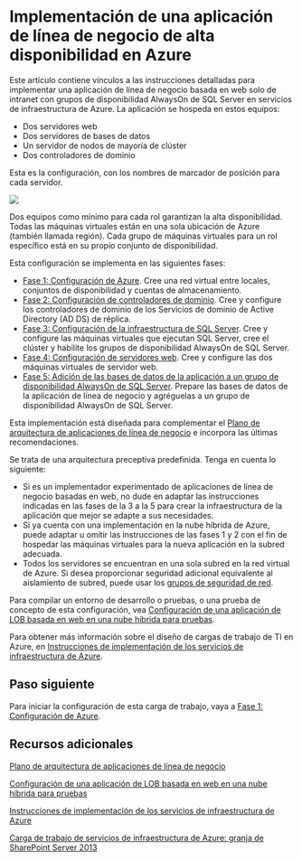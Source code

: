 <properties 
	pageTitle="Implementación de una aplicación de línea de negocio de alta disponibilidad en Azure" 
	description="Puede implementar una aplicación de línea de negocio de alta disponibilidad basada en web con grupos de disponibilidad AlwaysOn de SQL Server en Azure en cinco fases." 
	documentationCenter=""
	services="virtual-machines" 
	authors="JoeDavies-MSFT" 
	manager="timlt" 
	editor=""
	tags="azure-resource-manager"/>

<tags 
	ms.service="virtual-machines" 
	ms.workload="infrastructure-services" 
	ms.tgt_pltfrm="na" 
	ms.devlang="na" 
	ms.topic="article" 
	ms.date="08/11/2015" 
	ms.author="josephd"/>

# Implementación de una aplicación de línea de negocio de alta disponibilidad en Azure

Este artículo contiene vínculos a las instrucciones detalladas para implementar una aplicación de línea de negocio basada en web solo de intranet con grupos de disponibilidad AlwaysOn de SQL Server en servicios de infraestructura de Azure. La aplicación se hospeda en estos equipos:

- Dos servidores web
- Dos servidores de bases de datos
- Un servidor de nodos de mayoría de clúster
- Dos controladores de dominio

Esta es la configuración, con los nombres de marcador de posición para cada servidor.

![](./media/virtual-machines-workload-high-availability-LOB-application-overview/workload-lobapp-phase4.png)
 
Dos equipos como mínimo para cada rol garantizan la alta disponibilidad. Todas las máquinas virtuales están en una sola ubicación de Azure (también llamada región). Cada grupo de máquinas virtuales para un rol específico está en su propio conjunto de disponibilidad.

Esta configuración se implementa en las siguientes fases:

- [Fase 1: Configuración de Azure](virtual-machines-workload-high-availability-LOB-application-phase1.md). Cree una red virtual entre locales, conjuntos de disponibilidad y cuentas de almacenamiento.
- [Fase 2: Configuración de controladores de dominio](virtual-machines-workload-high-availability-LOB-application-phase2.md). Cree y configure los controladores de dominio de los Servicios de dominio de Active Directory (AD DS) de réplica.
- [Fase 3: Configuración de la infraestructura de SQL Server](virtual-machines-workload-high-availability-LOB-application-phase3.md). Cree y configure las máquinas virtuales que ejecutan SQL Server, cree el clúster y habilite los grupos de disponibilidad AlwaysOn de SQL Server.
- [Fase 4: Configuración de servidores web](virtual-machines-workload-high-availability-LOB-application-phase4.md). Cree y configure las dos máquinas virtuales de servidor web.
- [Fase 5: Adición de las bases de datos de la aplicación a un grupo de disponibilidad AlwaysOn de SQL Server](virtual-machines-workload-high-availability-LOB-application-phase5.md). Prepare las bases de datos de la aplicación de línea de negocio y agréguelas a un grupo de disponibilidad AlwaysOn de SQL Server.

Esta implementación está diseñada para complementar el [Plano de arquitectura de aplicaciones de línea de negocio](http://msdn.microsoft.com/dn630664) e incorpora las últimas recomendaciones.

Se trata de una arquitectura preceptiva predefinida. Tenga en cuenta lo siguiente:

- Si es un implementador experimentado de aplicaciones de línea de negocio basadas en web, no dude en adaptar las instrucciones indicadas en las fases de la 3 a la 5 para crear la infraestructura de la aplicación que mejor se adapte a sus necesidades. 
- Si ya cuenta con una implementación en la nube híbrida de Azure, puede adaptar u omitir las instrucciones de las fases 1 y 2 con el fin de hospedar las máquinas virtuales para la nueva aplicación en la subred adecuada.
- Todos los servidores se encuentran en una sola subred en la red virtual de Azure. Si desea proporcionar seguridad adicional equivalente al aislamiento de subred, puede usar los [grupos de seguridad de red](../virtual-networks/virtual-networks-nsg.md).

Para compilar un entorno de desarrollo o pruebas, o una prueba de concepto de esta configuración, vea [Configuración de una aplicación de LOB basada en web en una nube híbrida para pruebas](../virtual-network/virtual-networks-setup-lobapp-hybrid-cloud-testing.md).

Para obtener más información sobre el diseño de cargas de trabajo de TI en Azure, en [Instrucciones de implementación de los servicios de infraestructura de Azure](virtual-machines-infrastructure-services-implementation-guidelines.md).

## Paso siguiente

Para iniciar la configuración de esta carga de trabajo, vaya a [Fase 1: Configuración de Azure](virtual-machines-workload-high-availability-LOB-application-phase1.md).

## Recursos adicionales

[Plano de arquitectura de aplicaciones de línea de negocio](http://msdn.microsoft.com/dn630664)

[Configuración de una aplicación de LOB basada en web en una nube híbrida para pruebas](../virtual-network/virtual-networks-setup-lobapp-hybrid-cloud-testing.md)

[Instrucciones de implementación de los servicios de infraestructura de Azure](virtual-machines-infrastructure-services-implementation-guidelines.md)

[Carga de trabajo de servicios de infraestructura de Azure: granja de SharePoint Server 2013](virtual-machines-workload-intranet-sharepoint-farm.md)

<!---HONumber=August15_HO8-->